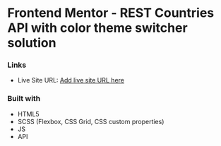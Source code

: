 # Frontend Mentor - REST Countries API with color theme switcher solution

### Links

- Live Site URL: [Add live site URL here](https://your-live-site-url.com)

### Built with

- HTML5
- SCSS (Flexbox, CSS Grid, CSS custom properties)
- JS
- API
